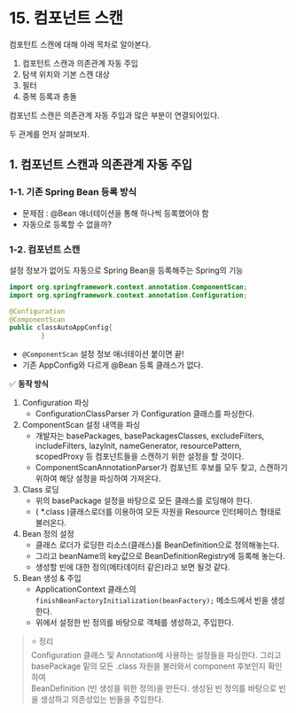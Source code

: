 # 15. 컴포넌트 스캔

컴포턴트 스캔에 대해 아래 목차로 알아본다.

1. 컴포턴트 스캔과 의존관계 자동 주입
2. 탐색 위치와 기본 스캔 대상
3. 필터
4. 중복 등록과 충돌

컴포넌트 스캔은 의존관계 자동 주입과 많은 부분이 연결되어있다.

두 관계를 먼저 살펴보자.

## 1. 컴포넌트 스캔과 의존관계 자동 주입

### 1-1. 기존 Spring Bean 등록 방식

- 문제점 : @Bean 애너테이션을 통해 하나씩 등록했어야 함
- 자동으로 등록할 수 없을까?

### 1-2. 컴포넌트 스캔

설정 정보가 없어도 자동으로 Spring Bean을 등록해주는 Spring의 기능

```java
import org.springframework.context.annotation.ComponentScan;
import org.springframework.context.annotation.Configuration;

@Configuration
@ComponentScan
public classAutoAppConfig{
        }
```

- `@ComponentScan` 설정 정보 애너테이션 붙이면 끝!
- 기존 AppConfig와 다르게 @Bean 등록 클래스가 없다.

✅ **동작 방식**

1. Configuration 파싱
    - ConfigurationClassParser 가 Configuration 클래스를 파싱한다.
2. ComponentScan 설정 내역을 파싱
    - 개발자는 basePackages, basePackagesClasses, excludeFilters, includeFilters, lazyInit, nameGenerator, resourcePattern,
      scopedProxy 등 컴포넌트들을 스캔하기 위한 설정을 할 것이다.
    - ComponentScanAnnotationParser가 컴포넌트 후보를 모두 찾고, 스캔하기 위하여 해당 설정을 파싱하여 가져온다.
3. Class 로딩
    - 위의 basePackage 설정을 바탕으로 모든 클래스를 로딩해야 한다.
    - ( *.class )클래스로더를 이용하여 모든 자원을 Resource 인터페이스 형태로 불러온다.
4. Bean 정의 설정
    - 클래스 로더가 로딩한 리소스(클래스)를 BeanDefinition으로 정의해놓는다.
    - 그리고 beanName의 key값으로 BeanDefinitionRegistry에 등록해 놓는다.
    - 생성할 빈에 대한 정의(메타데이터 같은)라고 보면 될것 같다.
5. Bean 생성 & 주입
    - ApplicationContext 클래스의`finishBeanFactoryInitialization(beanFactory);` 메소드에서 빈을 생성한다.
    - 위에서 설정한 빈 정의를 바탕으로 객체를 생성하고, 주입한다.

> ⭐️ 정리  
> Configuration 클래스 및 Annotation에 사용하는 설정들을 파싱한다. 그리고 basePackage 밑의 모든 .class 자원을 불러와서 component 후보인지 확인하여  
> BeanDefinition (빈 생성을 위한 정의)을 만든다. 생성된 빈 정의를 바탕으로 빈을 생성하고 의존성있는 빈들을 주입한다.
